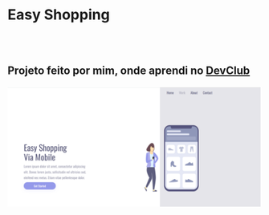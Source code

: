 <h1>Easy Shopping</h1>
<br>
<br>
<h2>Projeto feito por mim, onde aprendi no <a href="https://rodolfomori.com.br/devclub">DevClub</a></h2>

<img src="https://github.com/FernandoLacerda90/easy-shopping-responsivel/blob/master/assets/desktop.png?raw=true"/>
